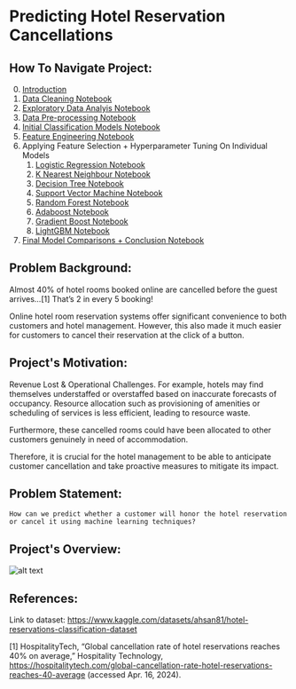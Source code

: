 # Predicting Hotel Reservation Cancellations
## How To Navigate Project:
0. [Introduction](/0%20-%20Introduction.ipynb)
1. [Data Cleaning Notebook](/1%20-%20Data%20Cleaning.ipynb)
2. [Exploratory Data Analyis Notebook](/2%20-%20Data%20Exploration.ipynb)
3. [Data Pre-processing Notebook](/3%20-%20Data%20Pre-Processing.ipynb)
4. [Initial Classification Models Notebook](/4%20-%20ClassificationModels.ipynb)
5. [Feature Engineering Notebook](/5%20-%20Feature%20Engineering.ipynb)
6. Applying Feature Selection + Hyperparameter Tuning On Individual Models
   1. [Logistic Regression Notebook](/6.1%20-%20Logistic%20Regression.ipynb)
   2. [K Nearest Neighbour Notebook](/6.2%20-%20K%20Nearest%20Neighbour.ipynb)
   3. [Decision Tree Notebook](/6.3%20-%20Decision%20Tree.ipynb)
   4. [Support Vector Machine Notebook](/6.4%20-%20SVM.ipynb)
   5. [Random Forest Notebook](/6.5%20-%20Random%20Forest.ipynb)
   6. [Adaboost Notebook](/6.6%20-%20Adaboost.ipynb)
   7. [Gradient Boost Notebook](/6.7%20-%20Gradient%20Boosting.ipynb)
   8. [LightGBM Notebook](/6.8%20-%20LightGBM.ipynb)
7.  [Final Model Comparisons + Conclusion Notebook](/7%20-%20Model%20Comparison,%20Final%20Model%20and%20Conclusion.ipynb)
   
## Problem Background:
Almost 40% of hotel rooms booked online are cancelled before the guest arrives...[1] That’s 2 in every 5 booking! 

Online hotel room reservation systems offer significant convenience to both customers and hotel management. 
However, this also made it much easier for customers to cancel their reservation at the click of a button. 
## Project's Motivation:
Revenue Lost & Operational Challenges. For example, hotels may find themselves understaffed or overstaffed based on inaccurate forecasts of occupancy. Resource allocation such as provisioning of amenities or scheduling of services is less efficient, leading to resource waste. 

Furthermore, these cancelled rooms could have been allocated to other customers genuinely in need of accommodation. 

Therefore, it is crucial for the hotel management to be able to anticipate customer cancellation and take proactive measures to mitigate its impact.
## Problem Statement:
```How can we predict whether a customer will honor the hotel reservation or cancel it using machine learning techniques?```


## Project's Overview:
![alt text](image.png)

## References:
Link to dataset: https://www.kaggle.com/datasets/ahsan81/hotel-reservations-classification-dataset

[1] HospitalityTech, “Global cancellation rate of hotel reservations reaches 40% on average,” Hospitality Technology, https://hospitalitytech.com/global-cancellation-rate-hotel-reservations-reaches-40-average (accessed Apr. 16, 2024).


